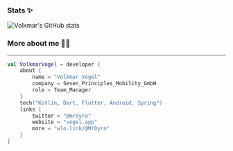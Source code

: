 ### Stats ✨


![Volkmar's GitHub stats](https://github-readme-stats.vercel.app/api?username=mrdyro&theme=dark&show_icons=true&count_private=true)


### More about me 🧑‍💻
---

```kotlin
val VolkmarVogel = developer {
    about {
        name = "Volkmar Vogel"
        company = Seven_Principles_Mobility_GmbH
        role = Team_Manager
    }
    tech("Kotlin, Dart, Flutter, Android, Spring")
    links {
        twitter = "@mrdyro"
        website = "vogel.app"
        more = "wlo.link/@MrDyro"
    }
}
```
